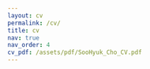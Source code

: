 ```yaml
---
layout: cv
permalink: /cv/
title: cv
nav: true
nav_order: 4
cv_pdf: /assets/pdf/SooHyuk_Cho_CV.pdf
---
```

